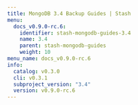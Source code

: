 ```yaml
---
title: MongoDB 3.4 Backup Guides | Stash
menu:
  docs_v0.9.0-rc.6:
    identifier: stash-mongodb-guides-3.4
    name: 3.4
    parent: stash-mongodb-guides
    weight: 10
menu_name: docs_v0.9.0-rc.6
info:
  catalog: v0.3.0
  cli: v0.3.1
  subproject_version: "3.4"
  version: v0.9.0-rc.6
---
```


